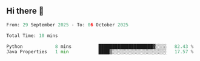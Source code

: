 ## Hi there 👋

<!--START_SECTION:waka-->

```python
From: 29 September 2025 - To: 06 October 2025

Total Time: 10 mins

Python            8 mins          ████████████████████▓░░░░   82.43 %
Java Properties   1 min           ████▒░░░░░░░░░░░░░░░░░░░░   17.57 %
```

<!--END_SECTION:waka-->
